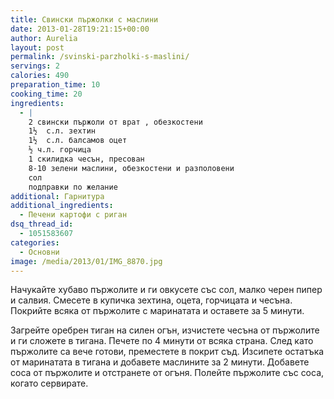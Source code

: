 ```yaml
---
title: Свински пържолки с маслини
date: 2013-01-28T19:21:15+00:00
author: Aurelia
layout: post
permalink: /svinski-parzholki-s-maslini/
servings: 2
calories: 490
preparation_time: 10
cooking_time: 20
ingredients:
  - |
    2 свински пържоли от врат , обезкостени
    1½  с.л. зехтин
    1½  с.л. балсамов оцет
    ½ ч.л. горчица
    1 скилидка чесън, пресован
    8-10 зелени маслини, обезкостени и разполовени
    сол
    подправки по желание
additional: Гарнитура
additional_ingredients:
  - Печени картофи с риган
dsq_thread_id:
  - 1051583607
categories:
  - Основни
image: /media/2013/01/IMG_8870.jpg
---
```

Начукайте хубаво пържолите и ги овкусете със сол, малко черен пипер и салвия. Смесете в купичка зехтина, оцета, горчицата и чесъна. Покрийте всяка от пържолите с маринатата и оставете за 5 минути.
  
Загрейте оребрен тиган на силен огън, изчистете чесъна от пържолите и ги сложете в тигана. Печете по 4 минути от всяка страна. След като пържолите са вече готови, преместете в покрит съд. Изсипете остатъка от маринатата в тигана и добавете маслините за 2 минути. Добавете соса от пържолите и отстранете от огъня. Полейте пържолите със соса, когато сервирате.